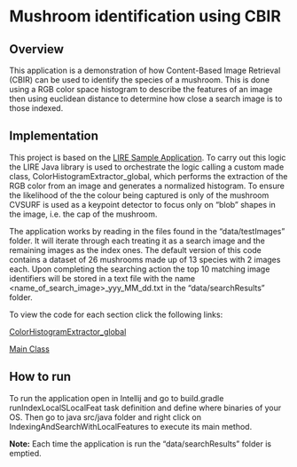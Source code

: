 # Mushroom identification using CBIR

## Overview

This application is a demonstration of how Content-Based Image Retrieval (CBIR) can be used to identify the species of a mushroom. This is done using a RGB color space histogram to describe the features of an image then using euclidean distance to determine how close a search image is to those indexed. 

## Implementation

This project is based on the [LIRE Sample Application](http://www.itec.uni-klu.ac.at/~mlux/lire-release/). To carry out this logic the  LIRE Java library is used to orchestrate the logic calling a custom made class,  ColorHistogramExtractor_global, which performs the extraction of the RGB color from an image and generates a normalized histogram. To ensure the likelihood of the the colour being captured is only of the mushroom CVSURF is used as a keypoint detector to focus only on “blob” shapes in the image, i.e. the cap of the mushroom. 

The application works by reading in the files found in the “data/testImages” folder. It will iterate through each treating it as a search image and the remaining images as the index ones. The default version of this code contains a dataset of 26 mushrooms made up of 13 species with 2 images each. Upon completing the searching action the top 10 matching image identifiers will be stored in a text file with the name <name_of_search_image>_yyy_MM_dd.txt in the “data/searchResults” folder.

To view the code for each section click the following links:

[ColorHistogramExtractor_global](https://github.com/rguitar96/lire-ir/blob/master/Lire-SimpleApplication-1.0b4/src/main/java/net/semanticmetadata/lire/sampleapp/ColorHistogramExtractor_gloabl.java)

[Main Class](https://github.com/rguitar96/lire-ir/blob/master/Lire-SimpleApplication-1.0b4/src/main/java/net/semanticmetadata/lire/sampleapp/IndexingAndSearchWithLocalFeatures.java)


## How to run

To run the application open in Intellij and go to build.gradle runIndexLocalSLocalFeat task definition and define where binaries of your OS. Then go to java src/java folder and right click on IndexingAndSearchWithLocalFeatures to execute its main method.

**Note:** Each time the application is run the “data/searchResults” folder is emptied. 
